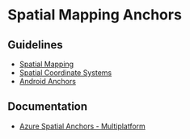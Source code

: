 # Spatial Mapping Anchors

## Guidelines

- [Spatial Mapping](https://docs.microsoft.com/windows/mixed-reality/spatial-mapping?WT.mc_id=mixedrealityresources-github-ayyonet)
- [Spatial Coordinate Systems](https://docs.microsoft.com/windows/mixed-reality/coordinate-systems?WT.mc_id=mixedrealityresources-github-ayyonet)
- [Android Anchors](https://developers.google.com/ar/develop/developer-guides/anchors)

## Documentation

- [Azure Spatial Anchors - Multiplatform](https://docs.microsoft.com/azure/spatial-anchors/?WT.mc_id=mixedrealityresources-githubt-ayyonet)

